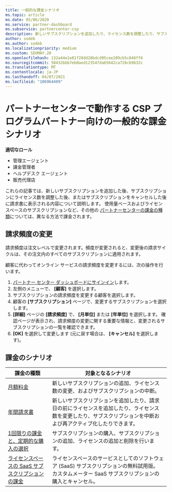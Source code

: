 ```yaml
---
title: 一般的な課金シナリオ
ms.topic: article
ms.date: 05/06/2020
ms.service: partner-dashboard
ms.subservice: partnercenter-csp
description: 新しいサブスクリプションを追加したり、ライセンス数を調整したり、サブスクリプションをキャンセルしたりするときに課金を確認します。 使用量ベースおよびライセンスベースのサブスクリプションの違いについて説明します。
author: sodeb
ms.author: sodeb
ms.localizationpriority: medium
ms.custom: SEOMAY.20
ms.openlocfilehash: 132a44e1e81f28dd28bdcd95cee209cb5c046ff6
ms.sourcegitcommit: 58432bbb7eb0aed123547da65642ca728cb9b32c
ms.translationtype: MT
ms.contentlocale: ja-JP
ms.lasthandoff: 04/07/2021
ms.locfileid: "106964409"
---
```

# <a name="common-billing-scenarios-for-csp-program-partners-working-in-partner-center"></a>パートナーセンターで動作する CSP プログラムパートナー向けの一般的な課金シナリオ

**適切なロール**

- 管理エージェント
- 課金管理者
- ヘルプデスク エージェント
- 販売代理店

これらの記事では、新しいサブスクリプションを追加した後、サブスクリプションにライセンス数を調整した後、またはサブスクリプションをキャンセルした後に請求書に表示される内容について説明します。 使用量ベースおよびライセンスベースのサブスクリプションなど、その他の [パートナーセンターの課金の種類](billing-different-types.md)については、異なる方法で課金されます。


## <a name="change-billing-frequency"></a>請求頻度の変更

請求頻度は注文レベルで変更されます。頻度が変更されると、変更後の請求サイクルは、その注文内のすべてのサブスクリプションに適用されます。 

顧客に代わってオンライン サービスの請求頻度を変更するには、次の操作を行います。

1. [パートナー センター ダッシュボードにサインイン](https://partner.microsoft.com/dashboard/home)します。
2. 左側のメニューで、 **[顧客]** を選択します。
3. サブスクリプションの請求頻度を変更する顧客を選択します。
4. 顧客の **[サブスクリプション]** ページで、変更するサブスクリプションを選択します。
5. **[詳細]** ページの **[請求頻度]** で、 **[月単位]** または **[年単位]** を選択します。 確認ページが表示され、請求頻度の変更に関する重要な情報と、変更されるサブスクリプションの一覧を確認できます。
6. **[OK]** を選択して変更します (元に戻す場合は、 **[キャンセル]** を選択します)。

## <a name="billing-scenarios"></a>課金のシナリオ

| 課金の種類 | 対象となるシナリオ |
| --------------- | ----------------- |
| [月額料金](common-billing-scenarios-monthly.md) | 新しいサブスクリプションの追加、ライセンス数の変更、およびサブスクリプションの中断。 |
| [年間請求書](common-billing-scenarios-annual.md) | 新しいサブスクリプションを追加したり、請求日の前にライセンスを追加したり、ライセンス数を変更したり、サブスクリプションを中断および再アクティブ化したりできます。 |
| [1回限りの課金と、定期的な購入の選択](common-billing-scenarios-onetime-recurring.md) | サブスクリプションの購入、サブスクリプションの追加、ライセンスの追加と削除を行います。 |
| [ライセンスベースの SaaS サブスクリプションの課金](common-billing-scenarios-saas.md) | ライセンスベースのサービスとしてのソフトウェア (SaaS) サブスクリプションの無料試用版。 カスタムメーター SaaS サブスクリプションの購入とキャンセル。 |
